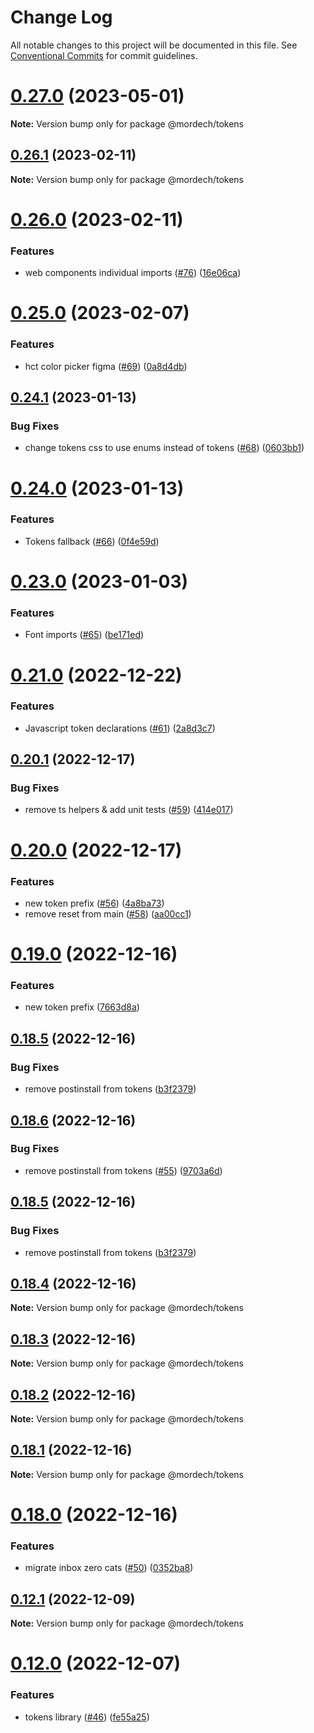 # Change Log

All notable changes to this project will be documented in this file.
See [Conventional Commits](https://conventionalcommits.org) for commit guidelines.

# [0.27.0](https://github.com/Mordech/mordech-projects/compare/v0.26.1...v0.27.0) (2023-05-01)

**Note:** Version bump only for package @mordech/tokens

## [0.26.1](https://github.com/Mordech/mordech-projects/compare/v0.26.0...v0.26.1) (2023-02-11)

**Note:** Version bump only for package @mordech/tokens

# [0.26.0](https://github.com/Mordech/mordech-projects/compare/v0.25.0...v0.26.0) (2023-02-11)

### Features

- web components individual imports ([#76](https://github.com/Mordech/mordech-projects/issues/76)) ([16e06ca](https://github.com/Mordech/mordech-projects/commit/16e06ca35612c2de85be762bd74af8fc3e399feb))

# [0.25.0](https://github.com/Mordech/mordech-projects/compare/v0.24.1...v0.25.0) (2023-02-07)

### Features

- hct color picker figma ([#69](https://github.com/Mordech/mordech-projects/issues/69)) ([0a8d4db](https://github.com/Mordech/mordech-projects/commit/0a8d4dbc461792f4dc9100301aae6da09ad3cb35))

## [0.24.1](https://github.com/Mordech/mordech-projects/compare/v0.24.0...v0.24.1) (2023-01-13)

### Bug Fixes

- change tokens css to use enums instead of tokens ([#68](https://github.com/Mordech/mordech-projects/issues/68)) ([0603bb1](https://github.com/Mordech/mordech-projects/commit/0603bb113728a58e429aa7bb7f011ee686a06e9d))

# [0.24.0](https://github.com/Mordech/mordech-projects/compare/v0.23.0...v0.24.0) (2023-01-13)

### Features

- Tokens fallback ([#66](https://github.com/Mordech/mordech-projects/issues/66)) ([0f4e59d](https://github.com/Mordech/mordech-projects/commit/0f4e59de8d0b2bc8b10c080dd2295f32a3b7a16d))

# [0.23.0](https://github.com/Mordech/mordech-projects/compare/v0.22.0...v0.23.0) (2023-01-03)

### Features

- Font imports ([#65](https://github.com/Mordech/mordech-projects/issues/65)) ([be171ed](https://github.com/Mordech/mordech-projects/commit/be171ed7f0d685c8c9be597751bd6ef65b6819bd))

# [0.21.0](https://github.com/Mordech/mordech-projects/compare/v0.20.1...v0.21.0) (2022-12-22)

### Features

- Javascript token declarations ([#61](https://github.com/Mordech/mordech-projects/issues/61)) ([2a8d3c7](https://github.com/Mordech/mordech-projects/commit/2a8d3c7b6a124a83cd3bb85482219205f891f8ca))

## [0.20.1](https://github.com/Mordech/mordech-projects/compare/v0.20.0...v0.20.1) (2022-12-17)

### Bug Fixes

- remove ts helpers & add unit tests ([#59](https://github.com/Mordech/mordech-projects/issues/59)) ([414e017](https://github.com/Mordech/mordech-projects/commit/414e017c59057ba6b01462c8f47857c3fce1cdff))

# [0.20.0](https://github.com/Mordech/mordech-projects/compare/v0.18.6...v0.20.0) (2022-12-17)

### Features

- new token prefix ([#56](https://github.com/Mordech/mordech-projects/issues/56)) ([4a8ba73](https://github.com/Mordech/mordech-projects/commit/4a8ba737dd3234c3c798d1033b7da665b8b6dab1))
- remove reset from main ([#58](https://github.com/Mordech/mordech-projects/issues/58)) ([aa00cc1](https://github.com/Mordech/mordech-projects/commit/aa00cc1c0d18673fcde542d9789a6d739efa920a))

# [0.19.0](https://github.com/Mordech/mordech-projects/compare/v0.18.6...v0.19.0) (2022-12-16)

### Features

- new token prefix ([7663d8a](https://github.com/Mordech/mordech-projects/commit/7663d8a7dffee89ab2b094acb2e1a0f84dead55b))

## [0.18.5](https://github.com/Mordech/mordech-projects/compare/v0.18.4...v0.18.5) (2022-12-16)

### Bug Fixes

- remove postinstall from tokens ([b3f2379](https://github.com/Mordech/mordech-projects/commit/b3f23793d1210d4198df69a4ba42f0f7bb9c1100))

## [0.18.6](https://github.com/Mordech/mordech-projects/compare/v0.18.4...v0.18.6) (2022-12-16)

### Bug Fixes

- remove postinstall from tokens ([#55](https://github.com/Mordech/mordech-projects/issues/55)) ([9703a6d](https://github.com/Mordech/mordech-projects/commit/9703a6d74701a3e23f9ef0b9d2780c7b344cbc0b))

## [0.18.5](https://github.com/Mordech/mordech-projects/compare/v0.18.4...v0.18.5) (2022-12-16)

### Bug Fixes

- remove postinstall from tokens ([b3f2379](https://github.com/Mordech/mordech-projects/commit/b3f23793d1210d4198df69a4ba42f0f7bb9c1100))

## [0.18.4](https://github.com/Mordech/mordech-projects/compare/v0.18.3...v0.18.4) (2022-12-16)

**Note:** Version bump only for package @mordech/tokens

## [0.18.3](https://github.com/Mordech/mordech-projects/compare/v0.18.2...v0.18.3) (2022-12-16)

**Note:** Version bump only for package @mordech/tokens

## [0.18.2](https://github.com/Mordech/mordech-projects/compare/v0.18.1...v0.18.2) (2022-12-16)

**Note:** Version bump only for package @mordech/tokens

## [0.18.1](https://github.com/Mordech/mordech-projects/compare/v0.18.0...v0.18.1) (2022-12-16)

**Note:** Version bump only for package @mordech/tokens

# [0.18.0](https://github.com/Mordech/mordech-projects/compare/v0.12.1...v0.18.0) (2022-12-16)

### Features

- migrate inbox zero cats ([#50](https://github.com/Mordech/mordech-projects/issues/50)) ([0352ba8](https://github.com/Mordech/mordech-projects/commit/0352ba841b89f9d0e998937ebb1fdf786a2e0c6b))

## [0.12.1](https://github.com/Mordech/mordech-projects/compare/v0.12.0...v0.12.1) (2022-12-09)

**Note:** Version bump only for package @mordech/tokens

# [0.12.0](https://github.com/Mordech/mordech-projects/compare/v0.11.1...v0.12.0) (2022-12-07)

### Features

- tokens library ([#46](https://github.com/Mordech/mordech-projects/issues/46)) ([fe55a25](https://github.com/Mordech/mordech-projects/commit/fe55a25cb030f604c01c56cbb438753c9945a5a0))
